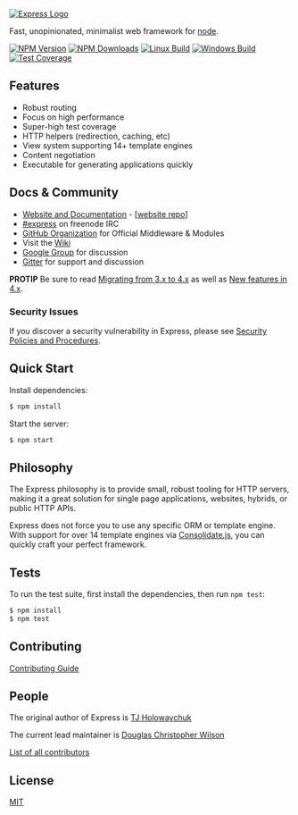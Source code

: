 [![Express Logo](https://i.cloudup.com/zfY6lL7eFa-3000x3000.png)](http://expressjs.com/)

  Fast, unopinionated, minimalist web framework for [node](http://nodejs.org).

  [![NPM Version][npm-image]][npm-url]
  [![NPM Downloads][downloads-image]][downloads-url]
  [![Linux Build][ci-image]][ci-url]
  [![Windows Build][appveyor-image]][appveyor-url]
  [![Test Coverage][coveralls-image]][coveralls-url]

## Features

  * Robust routing
  * Focus on high performance
  * Super-high test coverage
  * HTTP helpers (redirection, caching, etc)
  * View system supporting 14+ template engines
  * Content negotiation
  * Executable for generating applications quickly

## Docs & Community

  * [Website and Documentation](http://expressjs.com/) - [[website repo](https://github.com/expressjs/expressjs.com)]
  * [#express](https://webchat.freenode.net/?channels=express) on freenode IRC
  * [GitHub Organization](https://github.com/expressjs) for Official Middleware & Modules
  * Visit the [Wiki](https://github.com/expressjs/express/wiki)
  * [Google Group](https://groups.google.com/group/express-js) for discussion
  * [Gitter](https://gitter.im/expressjs/express) for support and discussion

**PROTIP** Be sure to read [Migrating from 3.x to 4.x](https://github.com/expressjs/express/wiki/Migrating-from-3.x-to-4.x) as well as [New features in 4.x](https://github.com/expressjs/express/wiki/New-features-in-4.x).

### Security Issues

If you discover a security vulnerability in Express, please see [Security Policies and Procedures](Security.md).

## Quick Start

  Install dependencies:

```bash
$ npm install
```

  Start the server:

```bash
$ npm start
```

## Philosophy

  The Express philosophy is to provide small, robust tooling for HTTP servers, making
  it a great solution for single page applications, websites, hybrids, or public
  HTTP APIs.

  Express does not force you to use any specific ORM or template engine. With support for over
  14 template engines via [Consolidate.js](https://github.com/tj/consolidate.js),
  you can quickly craft your perfect framework.

## Tests

  To run the test suite, first install the dependencies, then run `npm test`:

```bash
$ npm install
$ npm test
```

## Contributing

[Contributing Guide](Contributing.md)

## People

The original author of Express is [TJ Holowaychuk](https://github.com/tj)

The current lead maintainer is [Douglas Christopher Wilson](https://github.com/dougwilson)

[List of all contributors](https://github.com/expressjs/express/graphs/contributors)

## License

  [MIT](LICENSE)

[ci-image]: https://img.shields.io/github/workflow/status/expressjs/express/ci/master.svg?label=linux
[ci-url]: https://github.com/expressjs/express/actions?query=workflow%3Aci
[npm-image]: https://img.shields.io/npm/v/express.svg
[npm-url]: https://npmjs.org/package/express
[downloads-image]: https://img.shields.io/npm/dm/express.svg
[downloads-url]: https://npmcharts.com/compare/express?minimal=true
[appveyor-image]: https://img.shields.io/appveyor/ci/dougwilson/express/master.svg?label=windows
[appveyor-url]: https://ci.appveyor.com/project/dougwilson/express
[coveralls-image]: https://img.shields.io/coveralls/expressjs/express/master.svg
[coveralls-url]: https://coveralls.io/r/expressjs/express?branch=master
